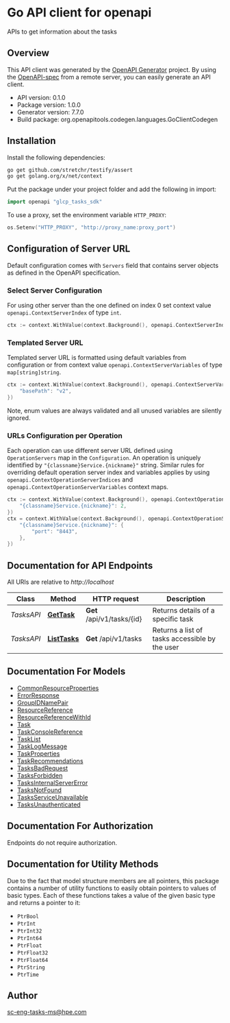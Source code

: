 # Go API client for openapi

APIs to get information about the tasks

## Overview
This API client was generated by the [OpenAPI Generator](https://openapi-generator.tech) project.  By using the [OpenAPI-spec](https://www.openapis.org/) from a remote server, you can easily generate an API client.

- API version: 0.1.0
- Package version: 1.0.0
- Generator version: 7.7.0
- Build package: org.openapitools.codegen.languages.GoClientCodegen

## Installation

Install the following dependencies:

```sh
go get github.com/stretchr/testify/assert
go get golang.org/x/net/context
```

Put the package under your project folder and add the following in import:

```go
import openapi "glcp_tasks_sdk"
```

To use a proxy, set the environment variable `HTTP_PROXY`:

```go
os.Setenv("HTTP_PROXY", "http://proxy_name:proxy_port")
```

## Configuration of Server URL

Default configuration comes with `Servers` field that contains server objects as defined in the OpenAPI specification.

### Select Server Configuration

For using other server than the one defined on index 0 set context value `openapi.ContextServerIndex` of type `int`.

```go
ctx := context.WithValue(context.Background(), openapi.ContextServerIndex, 1)
```

### Templated Server URL

Templated server URL is formatted using default variables from configuration or from context value `openapi.ContextServerVariables` of type `map[string]string`.

```go
ctx := context.WithValue(context.Background(), openapi.ContextServerVariables, map[string]string{
	"basePath": "v2",
})
```

Note, enum values are always validated and all unused variables are silently ignored.

### URLs Configuration per Operation

Each operation can use different server URL defined using `OperationServers` map in the `Configuration`.
An operation is uniquely identified by `"{classname}Service.{nickname}"` string.
Similar rules for overriding default operation server index and variables applies by using `openapi.ContextOperationServerIndices` and `openapi.ContextOperationServerVariables` context maps.

```go
ctx := context.WithValue(context.Background(), openapi.ContextOperationServerIndices, map[string]int{
	"{classname}Service.{nickname}": 2,
})
ctx = context.WithValue(context.Background(), openapi.ContextOperationServerVariables, map[string]map[string]string{
	"{classname}Service.{nickname}": {
		"port": "8443",
	},
})
```

## Documentation for API Endpoints

All URIs are relative to *http://localhost*

Class | Method | HTTP request | Description
------------ | ------------- | ------------- | -------------
*TasksAPI* | [**GetTask**](docs/TasksAPI.md#gettask) | **Get** /api/v1/tasks/{id} | Returns details of a specific task
*TasksAPI* | [**ListTasks**](docs/TasksAPI.md#listtasks) | **Get** /api/v1/tasks | Returns a list of tasks accessible by the user


## Documentation For Models

 - [CommonResourceProperties](docs/CommonResourceProperties.md)
 - [ErrorResponse](docs/ErrorResponse.md)
 - [GroupIDNamePair](docs/GroupIDNamePair.md)
 - [ResourceReference](docs/ResourceReference.md)
 - [ResourceReferenceWithId](docs/ResourceReferenceWithId.md)
 - [Task](docs/Task.md)
 - [TaskConsoleReference](docs/TaskConsoleReference.md)
 - [TaskList](docs/TaskList.md)
 - [TaskLogMessage](docs/TaskLogMessage.md)
 - [TaskProperties](docs/TaskProperties.md)
 - [TaskRecommendations](docs/TaskRecommendations.md)
 - [TasksBadRequest](docs/TasksBadRequest.md)
 - [TasksForbidden](docs/TasksForbidden.md)
 - [TasksInternalServerError](docs/TasksInternalServerError.md)
 - [TasksNotFound](docs/TasksNotFound.md)
 - [TasksServiceUnavailable](docs/TasksServiceUnavailable.md)
 - [TasksUnauthenticated](docs/TasksUnauthenticated.md)


## Documentation For Authorization

Endpoints do not require authorization.


## Documentation for Utility Methods

Due to the fact that model structure members are all pointers, this package contains
a number of utility functions to easily obtain pointers to values of basic types.
Each of these functions takes a value of the given basic type and returns a pointer to it:

* `PtrBool`
* `PtrInt`
* `PtrInt32`
* `PtrInt64`
* `PtrFloat`
* `PtrFloat32`
* `PtrFloat64`
* `PtrString`
* `PtrTime`

## Author

sc-eng-tasks-ms@hpe.com

